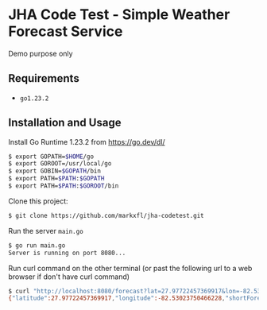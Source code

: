 # JHA Code Test - Simple Weather Forecast Service
Demo purpose only

## Requirements

- `go1.23.2`


## Installation and Usage
Install Go Runtime 1.23.2 from https://go.dev/dl/

```bash
$ export GOPATH=$HOME/go
$ export GOROOT=/usr/local/go
$ export GOBIN=$GOPATH/bin
$ export PATH=$PATH:$GOPATH
$ export PATH=$PATH:$GOROOT/bin
```

Clone this project:
```bash
$ git clone https://github.com/markxfl/jha-codetest.git
```

Run the server `main.go`

```bash
$ go run main.go
Server is running on port 8080...
```

Run curl command on the other terminal
(or past the following url to a web browser if don't have curl command) 

```bash
$ curl "http://localhost:8080/forecast?lat=27.97722457369917&lon=-82.53023750466228"
{"latitude":27.97722457369917,"longitude":-82.53023750466228,"shortForecast":"Partly Cloudy","temperature":55,"temperatureDescription":"moderate"}
```

